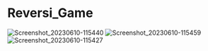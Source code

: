 # Reversi_Game

![Screenshot_20230610-115440](https://github.com/AliHusnain-04/Reversi_Game/assets/106749631/450a5573-f531-4ced-b8b8-0b242c5e0cf5)
![Screenshot_20230610-115459](https://github.com/AliHusnain-04/Reversi_Game/assets/106749631/d3ca3cc6-aba3-40a5-a96c-b6542a0db43c)
![Screenshot_20230610-115427](https://github.com/AliHusnain-04/Reversi_Game/assets/106749631/92b4aec4-02ec-4132-bcf2-6d2cf7964c07)
